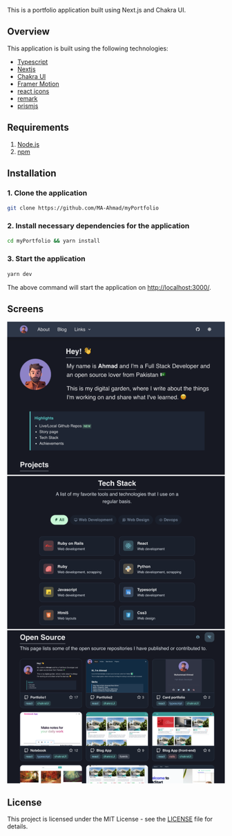 
This is a portfolio application built using Next.js and Chakra UI.

## Overview

This application is built using the following technologies:

- [Typescript](https://www.typescriptlang.org/)
- [Nextjs](https://nextjs.org/)
- [Chakra UI](https://chakra-ui.com)
- [Framer Motion](https://www.framer.com/motion/)
- [react icons](https://react-icons.github.io/react-icons/)
- [remark](https://remark.js.org/)
- [prismjs](https://prismjs.com/)

## Requirements

1. [Node.js](https://nodejs.org/)
2. [npm](https://www.npmjs.com/)

## Installation

### 1. **Clone the application**

```sh
git clone https://github.com/MA-Ahmad/myPortfolio
```

### 2. **Install necessary dependencies for the application**

```sh
cd myPortfolio && yarn install
```

### 3. **Start the application**

```sh
yarn dev
```

The above command will start the application on [http://localhost:3000/](http://localhost:3000).


## Screens
![Home Screen](/public/assets/images/screens/home_page.png)
![Skills Screen](/public/assets/images/screens/skills.png)
![OpenSource Screen](/public/assets/images/screens/open_source.png)

## License

This project is licensed under the MIT License - see the [LICENSE](LICENSE) file for details.
